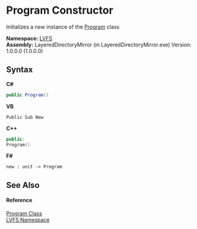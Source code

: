 # Program Constructor 
 

Initializes a new instance of the <a href="4dbdec1b-76f9-8004-ef7c-20d80af3e374">Program</a> class

**Namespace:**&nbsp;<a href="916b36cd-c181-cd16-fd41-fdfbd62d8026">LVFS</a><br />**Assembly:**&nbsp;LayeredDirectoryMirror (in LayeredDirectoryMirror.exe) Version: 1.0.0.0 (1.0.0.0)

## Syntax

**C#**<br />
``` C#
public Program()
```

**VB**<br />
``` VB
Public Sub New
```

**C++**<br />
``` C++
public:
Program()
```

**F#**<br />
``` F#
new : unit -> Program
```


## See Also


#### Reference
<a href="4dbdec1b-76f9-8004-ef7c-20d80af3e374">Program Class</a><br /><a href="916b36cd-c181-cd16-fd41-fdfbd62d8026">LVFS Namespace</a><br />